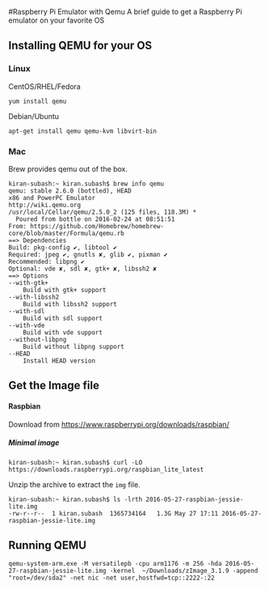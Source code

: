 #Raspberry Pi Emulator with Qemu
A brief guide to get a Raspberry Pi emulator on your favorite OS

## Installing QEMU for your OS

### Linux 

CentOS/RHEL/Fedora
~~~~
yum install qemu
~~~~

Debian/Ubuntu

~~~~
apt-get install qemu qemu-kvm libvirt-bin
~~~~

### Mac
Brew provides qemu out of the box. 

~~~~
kiran-subash:~ kiran.subash$ brew info qemu
qemu: stable 2.6.0 (bottled), HEAD
x86 and PowerPC Emulator
http://wiki.qemu.org
/usr/local/Cellar/qemu/2.5.0_2 (125 files, 118.3M) *
  Poured from bottle on 2016-02-24 at 08:51:51
From: https://github.com/Homebrew/homebrew-core/blob/master/Formula/qemu.rb
==> Dependencies
Build: pkg-config ✔, libtool ✔
Required: jpeg ✔, gnutls ✘, glib ✔, pixman ✔
Recommended: libpng ✔
Optional: vde ✘, sdl ✘, gtk+ ✘, libssh2 ✘
==> Options
--with-gtk+
	Build with gtk+ support
--with-libssh2
	Build with libssh2 support
--with-sdl
	Build with sdl support
--with-vde
	Build with vde support
--without-libpng
	Build without libpng support
--HEAD
	Install HEAD version
~~~~

## Get the Image file
#### Raspbian
Download from https://www.raspberrypi.org/downloads/raspbian/

##### Minimal image 
~~~~
kiran-subash:~ kiran.subash$ curl -LO https://downloads.raspberrypi.org/raspbian_lite_latest
~~~~

Unzip the archive to extract the ```img``` file. 

~~~~
kiran-subash:~ kiran.subash$ ls -lrth 2016-05-27-raspbian-jessie-lite.img
-rw-r--r--  1 kiran.subash  1365734164   1.3G May 27 17:11 2016-05-27-raspbian-jessie-lite.img
~~~~

## Running QEMU
~~~~
qemu-system-arm.exe -M versatilepb -cpu arm1176 -m 256 -hda 2016-05-27-raspbian-jessie-lite.img -kernel  ~/Downloads/zImage_3.1.9 -append "root=/dev/sda2" -net nic -net user,hostfwd=tcp::2222-:22
~~~~
